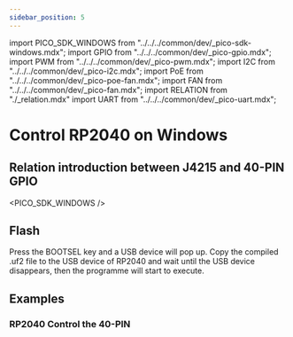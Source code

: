 ```yaml
---
sidebar_position: 5
---
```


import PICO_SDK_WINDOWS from "../../../common/dev/\_pico-sdk-windows.mdx";
import GPIO from "../../../common/dev/\_pico-gpio.mdx";
import PWM from "../../../common/dev/\_pico-pwm.mdx";
import I2C from "../../../common/dev/\_pico-i2c.mdx";
import PoE from "../../../common/dev/\_pico-poe-fan.mdx";
import FAN from "../../../common/dev/\_pico-fan.mdx";
import RELATION from "./\_relation.mdx"
import UART from "../../../common/dev/\_pico-uart.mdx";

# Control RP2040 on Windows

## Relation introduction between J4215 and 40-PIN GPIO

<RELATION />

<PICO_SDK_WINDOWS />

## Flash

Press the BOOTSEL key and a USB device will pop up. Copy the compiled .uf2 file to the USB device of RP2040 and wait until the USB device disappears, then the programme will start to execute.

## Examples

### RP2040 Control the 40-PIN

<Tabs queryString="type">
    <TabItem value="GPIO">
       <GPIO flash_url="./flash" gpio_definition="./gpio" product_name="Radxa X4"  led_pin="PIN_5" cmd= "cd pico-examples/build
        rm -rf *
        cmake -G ''Ninja'' ..
        ninja" />
    </TabItem>
    <TabItem value="I2C">
        <I2C flash_url="./flash" product_name="Radxa X4"  scl_pin="PIN_5" sda_pin="PIN_3" cmd= "cd pico-examples/build
        rm -rf *
        cmake -G ''Ninja'' ..
        ninja" />
    </TabItem>
     <TabItem value="PWM">
       <PWM flash_url="./flash" product_name="Radxa X4" led_pin="PIN_5" cmd= "cd pico-examples/build
        rm -rf *
        cmake -G ''Ninja'' ..
        ninja" />
    </TabItem>
     <TabItem value="PoE FAN">
       <PoE flash_url="./flash" product_name="Radxa X4" poe_name="Radxa 25W PoE+ HAT for X4" poe_img="/img/x/x4/25w_poe_plus_for_x4_04.webp" cmd= "cd pico-examples/build
        rm -rf *
        cmake -G ''Ninja'' ..
        ninja" />
    </TabItem>
     <TabItem value="UART">
      <UART flash_url="./flash" tty_num="ttyS4" cmd= "cd pico-examples/build
        rm -rf *
        cmake -G ''Ninja'' ..
        ninja" />
    </TabItem>
</Tabs>
